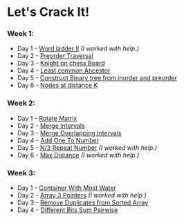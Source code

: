 # Let's Crack It!

### Week 1:

- Day 1 - [Word ladder II](https://www.interviewbit.com/problems/word-ladder-ii/) _(I worked with help.)_
- Day 2 - [Preorder Traversal](https://www.interviewbit.com/problems/preorder-traversal/)
- Day 3 - [Knight on chess Board](https://www.interviewbit.com/problems/knight-on-chess-board/)
- Day 4 - [Least common Ancestor](https://www.interviewbit.com/problems/least-common-ancestor/)
- Day 5 - [Construct Binary tree from inorder and preorder](https://www.interviewbit.com/problems/construct-binary-tree-from-inorder-and-preorder/)
- Day 6 - [Nodes at distance K](https://www.interviewbit.com/problems/nodes-at-distance-k/)

### Week 2:

- Day 1 - [Rotate Matrix](https://www.interviewbit.com/problems/rotate-matrix/)
- Day 2 - [Merge Intervals](https://www.interviewbit.com/problems/merge-intervals/)
- Day 3 - [Merge Overlapping Intervals](https://www.interviewbit.com/problems/merge-overlapping-intervals/)
- Day 4 - [Add One To Number](https://www.interviewbit.com/problems/add-one-to-number/)
- Day 5 - [N/3 Repeat Number](https://www.interviewbit.com/problems/n3-repeat-number/) _(I worked with help.)_
- Day 6 - [Max Distance](https://www.interviewbit.com/problems/max-distance/) _(I worked with help.)_

### Week 3:

- Day 1 - [Container With Most Water](https://www.interviewbit.com/problems/container-with-most-water/)
- Day 2 - [Array 3 Pointers](https://www.interviewbit.com/problems/array-3-pointers/) _(I worked with help.)_
- Day 3 - [Remove Duplicates from Sorted Array](https://www.interviewbit.com/problems/remove-duplicates-from-sorted-array/)
- Day 4 - [Different Bits Sum Pairwise](https://www.interviewbit.com/problems/different-bits-sum-pairwise/)
